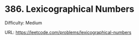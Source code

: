 # 386. Lexicographical Numbers

Difficulty: Medium

URL: https://leetcode.com/problems/lexicographical-numbers

